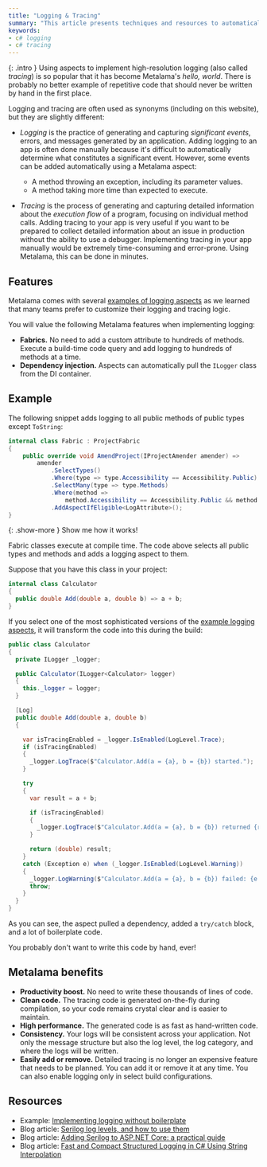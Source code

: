```yaml
---
title: "Logging & Tracing"
summary: "This article presents techniques and resources to automatically implement logging and tracing in C# using Metalama."
keywords:
- c# logging
- c# tracing
---
```


{: .intro }
Using aspects to implement high-resolution logging (also called _tracing_) is so popular that it has become Metalama's
_hello, world_. There is probably no better example of repetitive code that should never be written by hand in the first
place.

Logging and tracing are often used as synonyms (including on this website), but they are slightly different:

* *Logging* is the practice of generating and capturing _significant events_, errors, and messages generated by an
  application. Adding logging to an app is often done manually because it's difficult to automatically determine what
  constitutes a significant event. However, some events can be added automatically using a Metalama aspect:

    - A method throwing an exception, including its parameter values.
    - A method taking more time than expected to execute.

* *Tracing* is the process of generating and capturing detailed information about the _execution flow_ of a program,
  focusing on individual method calls. Adding tracing to your app is very useful if you want to be prepared to collect
  detailed information about an issue in production without the ability to use a debugger. Implementing tracing in your
  app manually would be extremely time-consuming and error-prone. Using Metalama, this can be done in minutes.

## Features

Metalama comes with several [examples of logging aspects](https://doc.metalama.net/examples/log) as we learned
that many teams prefer to customize their logging and tracing logic.

You will value the following Metalama features when implementing logging:

- **Fabrics.** No need to add a custom attribute to hundreds of methods. Execute a build-time code query and add logging
  to hundreds of methods at a time.
- **Dependency injection.** Aspects can automatically pull the `ILogger` class from the DI container.

## Example

The following snippet adds logging to all public methods of public types except `ToString`:

```csharp
internal class Fabric : ProjectFabric
{
    public override void AmendProject(IProjectAmender amender) =>
        amender
            .SelectTypes()
            .Where(type => type.Accessibility == Accessibility.Public)
            .SelectMany(type => type.Methods)
            .Where(method =>
                method.Accessibility == Accessibility.Public && method.Name != "ToString")
            .AddAspectIfEligible<LogAttribute>();
}
```

{: .show-more }
Show me how it works!

Fabric classes execute at compile time. The code above selects all public types and methods and adds a logging aspect to
them.

Suppose that you have this class in your project:

```cs
internal class Calculator
{
  public double Add(double a, double b) => a + b;
}
```

If you select one of the most sophisticated versions of
the [example logging aspects](https://doc.metalama.net/examples/log), it will transform the code into this
during the build:

```cs
public class Calculator
{
  private ILogger _logger;

  public Calculator(ILogger<Calculator> logger)
  {
    this._logger = logger;
  }

  [Log]
  public double Add(double a, double b)
  {

    var isTracingEnabled = _logger.IsEnabled(LogLevel.Trace);
    if (isTracingEnabled)
    {
      _logger.LogTrace($"Calculator.Add(a = {a}, b = {b}) started.");
    }

    try
    {
      var result = a + b;

      if (isTracingEnabled)
      {
        _logger.LogTrace($"Calculator.Add(a = {a}, b = {b}) returned {result}.");
      }

      return (double) result;
    }
    catch (Exception e) when (_logger.IsEnabled(LogLevel.Warning))
    {
      _logger.LogWarning($"Calculator.Add(a = {a}, b = {b}) failed: {e.Message}");
      throw;
    }
  }
}
```

As you can see, the aspect pulled a dependency, added a `try/catch` block, and a lot of boilerplate code.

You probably don't want to write this code by hand, ever!

## Metalama benefits

- **Productivity boost.** No need to write these thousands of lines of code.
- **Clean code.** The tracing code is generated on-the-fly during compilation, so your code remains crystal clear and is
  easier to maintain.
- **High performance.** The generated code is as fast as hand-written code.
- **Consistency.** Your logs will be consistent across your application. Not only the message structure but also the log
  level, the log category, and where the logs will be written.
- **Easily add or remove.** Detailed tracing is no longer an expensive feature that needs to be planned. You can add it
  or remove it at any time. You can also enable logging only in select build configurations.

## Resources

* Example: [Implementing logging without boilerplate](https://doc.metalama.net/examples/log)
* Blog article: [Serilog log levels, and how to use them](https://metalama.net/blog/serilog-log-levels)
* Blog article: [Adding Serilog to ASP.NET Core: a practical guide](https://metalama.net/blog/serilog-aspnetcore)
* Blog article: [Fast and Compact Structured Logging in C# Using String Interpolation](https://metalama.net/blog/structured-logging-with-string-interpolation)

